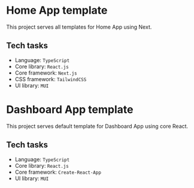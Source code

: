 # Home App template

This project serves all templates for Home App using Next.

## Tech tasks

- Language: `TypeScript`
- Core library: `React.js`
- Core framework: `Next.js`
- CSS framework: `TailwindCSS`
- UI library: `MUI`

# Dashboard App template

This project serves default template for Dashboard App using core React.

## Tech tasks

- Language: `TypeScript`
- Core library: `React.js`
- Core framework: `Create-React-App`
- UI library: `MUI`
